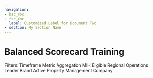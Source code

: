 ```yaml
---
navigation:
- bsc_doc
- fsc_doc
  label: Customized Label for Document Two
- section: My Section Name
---
```





# Balanced Scorecard Training


Filters:
   Timeframe
   Metric Aggregation
   MIH Eligible
   Regional Operations Leader
   Brand
   Active Property
   Management Company
